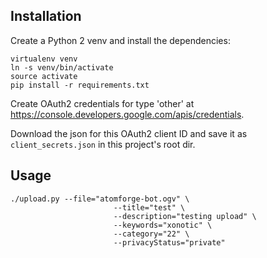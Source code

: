 ## Installation

Create a Python 2 venv and install the dependencies:

```
virtualenv venv
ln -s venv/bin/activate
source activate
pip install -r requirements.txt
```

Create OAuth2 credentials for type 'other' at https://console.developers.google.com/apis/credentials.

Download the json for this OAuth2 client ID and save it as `client_secrets.json` in this project's root dir.

## Usage


```
./upload.py --file="atomforge-bot.ogv" \
                       --title="test" \
                       --description="testing upload" \
                       --keywords="xonotic" \
                       --category="22" \
                       --privacyStatus="private"
```
